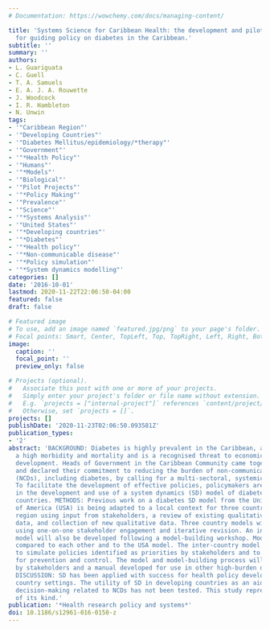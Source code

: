 ```yaml
---
# Documentation: https://wowchemy.com/docs/managing-content/

title: 'Systems Science for Caribbean Health: the development and piloting of a model
  for guiding policy on diabetes in the Caribbean.'
subtitle: ''
summary: ''
authors:
- L. Guariguata
- C. Guell
- T. A. Samuels
- E. A. J. A. Rouwette
- J. Woodcock
- I. R. Hambleton
- N. Unwin
tags:
- '"Caribbean Region"'
- '"Developing Countries"'
- '"Diabetes Mellitus/epidemiology/*therapy"'
- '"Government"'
- '"*Health Policy"'
- '"Humans"'
- '"*Models"'
- '"Biological"'
- '"Pilot Projects"'
- '"*Policy Making"'
- '"Prevalence"'
- '"Science"'
- '"*Systems Analysis"'
- '"United States"'
- '"*Developing countries"'
- '"*Diabetes"'
- '"*Health policy"'
- '"*Non-communicable disease"'
- '"*Policy simulation"'
- '"*System dynamics modelling"'
categories: []
date: '2016-10-01'
lastmod: 2020-11-22T22:06:50-04:00
featured: false
draft: false

# Featured image
# To use, add an image named `featured.jpg/png` to your page's folder.
# Focal points: Smart, Center, TopLeft, Top, TopRight, Left, Right, BottomLeft, Bottom, BottomRight.
image:
  caption: ''
  focal_point: ''
  preview_only: false

# Projects (optional).
#   Associate this post with one or more of your projects.
#   Simply enter your project's folder or file name without extension.
#   E.g. `projects = ["internal-project"]` references `content/project/deep-learning/index.md`.
#   Otherwise, set `projects = []`.
projects: []
publishDate: '2020-11-23T02:06:50.093581Z'
publication_types:
- '2'
abstract: 'BACKGROUND: Diabetes is highly prevalent in the Caribbean, associated with
  a high morbidity and mortality and is a recognised threat to economic and social
  development. Heads of Government in the Caribbean Community came together in 2007
  and declared their commitment to reducing the burden of non-communicable diseases
  (NCDs), including diabetes, by calling for a multi-sectoral, systemic response.
  To facilitate the development of effective policies, policymakers are being engaged
  in the development and use of a system dynamics (SD) model of diabetes for Caribbean
  countries. METHODS: Previous work on a diabetes SD model from the United States
  of America (USA) is being adapted to a local context for three countries in the
  region using input from stakeholders, a review of existing qualitative and quantitative
  data, and collection of new qualitative data. Three country models will be developed
  using one-on-one stakeholder engagement and iterative revision. An inter-country
  model will also be developed following a model-building workshop. Models will be
  compared to each other and to the USA model. The inter-country model will be used
  to simulate policies identified as priorities by stakeholders and to develop targets
  for prevention and control. The model and model-building process will be evaluated
  by stakeholders and a manual developed for use in other high-burden developing regions.
  DISCUSSION: SD has been applied with success for health policy development in high-income
  country settings. The utility of SD in developing countries as an aid to policy
  decision-making related to NCDs has not been tested. This study represents the first
  of its kind.'
publication: '*Health research policy and systems*'
doi: 10.1186/s12961-016-0150-z
---
```

